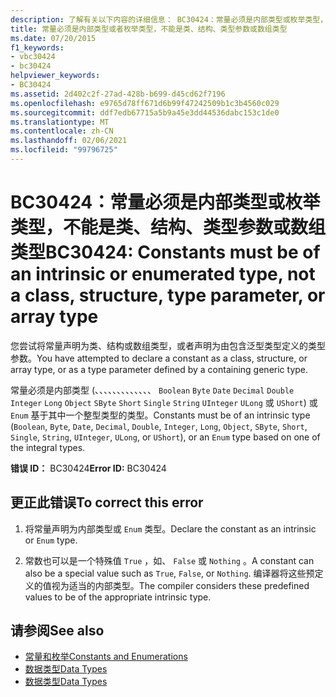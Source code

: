 ```yaml
---
description: 了解有关以下内容的详细信息： BC30424：常量必须是内部类型或枚举类型，不能是类、结构、类型参数或数组类型
title: 常量必须是内部类型或者枚举类型，不能是类、结构、类型参数或数组类型
ms.date: 07/20/2015
f1_keywords:
- vbc30424
- bc30424
helpviewer_keywords:
- BC30424
ms.assetid: 2d402c2f-27ad-428b-b699-d45cd62f7196
ms.openlocfilehash: e9765d78ff671d6b99f47242509b1c3b4560c029
ms.sourcegitcommit: ddf7edb67715a5b9a45e3dd44536dabc153c1de0
ms.translationtype: MT
ms.contentlocale: zh-CN
ms.lasthandoff: 02/06/2021
ms.locfileid: "99796725"
---
```

# <a name="bc30424-constants-must-be-of-an-intrinsic-or-enumerated-type-not-a-class-structure-type-parameter-or-array-type"></a><span data-ttu-id="86f3e-103">BC30424：常量必须是内部类型或枚举类型，不能是类、结构、类型参数或数组类型</span><span class="sxs-lookup"><span data-stu-id="86f3e-103">BC30424: Constants must be of an intrinsic or enumerated type, not a class, structure, type parameter, or array type</span></span>

<span data-ttu-id="86f3e-104">您尝试将常量声明为类、结构或数组类型，或者声明为由包含泛型类型定义的类型参数。</span><span class="sxs-lookup"><span data-stu-id="86f3e-104">You have attempted to declare a constant as a class, structure, or array type, or as a type parameter defined by a containing generic type.</span></span>

 <span data-ttu-id="86f3e-105">常量必须是内部类型 (、、、、、、、、、、、、、 `Boolean` `Byte` `Date` `Decimal` `Double` `Integer` `Long` `Object` `SByte` `Short` `Single` `String` `UInteger` `ULong` 或 `UShort`) 或 `Enum` 基于其中一个整型类型的类型。</span><span class="sxs-lookup"><span data-stu-id="86f3e-105">Constants must be of an intrinsic type (`Boolean`, `Byte`, `Date`, `Decimal`, `Double`, `Integer`, `Long`, `Object`, `SByte`, `Short`, `Single`, `String`, `UInteger`, `ULong`, or `UShort`), or an `Enum` type based on one of the integral types.</span></span>

 <span data-ttu-id="86f3e-106">**错误 ID：** BC30424</span><span class="sxs-lookup"><span data-stu-id="86f3e-106">**Error ID:** BC30424</span></span>

## <a name="to-correct-this-error"></a><span data-ttu-id="86f3e-107">更正此错误</span><span class="sxs-lookup"><span data-stu-id="86f3e-107">To correct this error</span></span>

1. <span data-ttu-id="86f3e-108">将常量声明为内部类型或 `Enum` 类型。</span><span class="sxs-lookup"><span data-stu-id="86f3e-108">Declare the constant as an intrinsic or `Enum` type.</span></span>

2. <span data-ttu-id="86f3e-109">常数也可以是一个特殊值 `True` ，如、 `False` 或 `Nothing` 。</span><span class="sxs-lookup"><span data-stu-id="86f3e-109">A constant can also be a special value such as `True`, `False`, or `Nothing`.</span></span> <span data-ttu-id="86f3e-110">编译器将这些预定义的值视为适当的内部类型。</span><span class="sxs-lookup"><span data-stu-id="86f3e-110">The compiler considers these predefined values to be of the appropriate intrinsic type.</span></span>

## <a name="see-also"></a><span data-ttu-id="86f3e-111">请参阅</span><span class="sxs-lookup"><span data-stu-id="86f3e-111">See also</span></span>

- [<span data-ttu-id="86f3e-112">常量和枚举</span><span class="sxs-lookup"><span data-stu-id="86f3e-112">Constants and Enumerations</span></span>](../constants-and-enumerations.md)
- [<span data-ttu-id="86f3e-113">数据类型</span><span class="sxs-lookup"><span data-stu-id="86f3e-113">Data Types</span></span>](../../programming-guide/language-features/data-types/index.md)
- [<span data-ttu-id="86f3e-114">数据类型</span><span class="sxs-lookup"><span data-stu-id="86f3e-114">Data Types</span></span>](../data-types/index.md)
